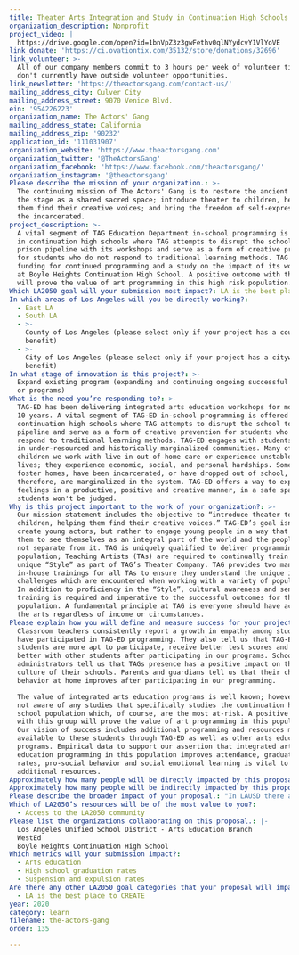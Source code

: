 ```yaml
---
title: Theater Arts Integration and Study in Continuation High Schools
organization_description: Nonprofit
project_video: |
  https://drive.google.com/open?id=1bnVpZ3z3gwFethv0qlNYydcvY1VlYoVE
link_donate: 'https://ci.ovationtix.com/35132/store/donations/32696'
link_volunteer: >-
  All of our company members commit to 3 hours per week of volunteer time, so we
  don't currently have outside volunteer opportunities. 
link_newsletter: 'https://theactorsgang.com/contact-us/'
mailing_address_city: Culver City
mailing_address_street: 9070 Venice Blvd.
ein: '954226223'
organization_name: The Actors' Gang
mailing_address_state: California
mailing_address_zip: '90232'
application_id: '111031907'
organization_website: 'https://www.theactorsgang.com'
organization_twitter: '@TheActorsGang'
organization_facebook: 'https://www.facebook.com/theactorsgang/'
organization_instagram: '@theactorsgang'
Please describe the mission of your organization.: >-
  The continuing mission of The Actors' Gang is to restore the ancient sense of
  the stage as a shared sacred space; introduce theater to children, helping
  them find their creative voices; and bring the freedom of self-expression to
  the incarcerated. 
project_description: >-
  A vital segment of TAG Education Department in-school programming is offered
  in continuation high schools where TAG attempts to disrupt the school to
  prison pipeline with its workshops and serve as a form of creative prevention
  for students who do not respond to traditional learning methods. TAG seeks
  funding for continued programming and a study on the impact of its workshops
  at Boyle Heights Continuation High School. A positive outcome with this group
  will prove the value of art programming in this high risk population.
Which LA2050 goal will your submission most impact?: LA is the best place to LEARN
In which areas of Los Angeles will you be directly working?:
  - East LA
  - South LA
  - >-
    County of Los Angeles (please select only if your project has a countywide
    benefit)
  - >-
    City of Los Angeles (please select only if your project has a citywide
    benefit)
In what stage of innovation is this project?: >-
  Expand existing program (expanding and continuing ongoing successful projects
  or programs)
What is the need you’re responding to?: >-
  TAG-ED has been delivering integrated arts education workshops for more than
  10 years. A vital segment of TAG-ED in-school programming is offered in
  continuation high schools where TAG attempts to disrupt the school to prison
  pipeline and serve as a form of creative prevention for students who do not
  respond to traditional learning methods. TAG-ED engages with students who live
  in under-resourced and historically marginalized communities. Many of the
  children we work with live in out-of-home care or experience unstable home
  lives; they experience economic, social, and personal hardships. Some are in
  foster homes, have been incarcerated, or have dropped out of school, and,
  therefore, are marginalized in the system. TAG-ED offers a way to express
  feelings in a productive, positive and creative manner, in a safe space where
  students won't be judged. 
Why is this project important to the work of your organization?: >-
  Our mission statement includes the objective to “introduce theater to
  children, helping them find their creative voices.” TAG-ED’s goal isn’t to
  create young actors, but rather to engage young people in a way that allows
  them to see themselves as an integral part of the world and the people in it,
  not separate from it. TAG is uniquely qualified to deliver programming to this
  population; Teaching Artists (TAs) are required to continually train in our
  unique “Style” as part of TAG’s Theater Company. TAG provides two mandatory,
  in-house trainings for all TAs to ensure they understand the unique issues and
  challenges which are encountered when working with a variety of populations.
  In addition to proficiency in the “Style”, cultural awareness and sensitivity
  training is required and imperative to the successful outcomes for this
  population. A fundamental principle at TAG is everyone should have access to
  the arts regardless of income or circumstances.
Please explain how you will define and measure success for your project.: >
  Classroom teachers consistently report a growth in empathy among students who
  have participated in TAG-ED programming. They also tell us that TAG-ED
  students are more apt to participate, receive better test scores and get along
  better with other students after participating in our programs. School
  administrators tell us that TAGs presence has a positive impact on the entire
  culture of their schools. Parents and guardians tell us that their children’s
  behavior at home improves after participating in our programming. 

  The value of integrated arts education programs is well known; however, we are
  not aware of any studies that specifically studies the continuation high
  school population which, of course, are the most at-risk. A positive outcome
  with this group will prove the value of art programming in this population.
  Our vision of success includes additional programming and resources made
  available to these students through TAG-ED as well as other arts education
  programs. Empirical data to support our assertion that integrated arts
  education programming in this population improves attendance, graduation
  rates, pro-social behavior and social emotional learning is vital to acquire
  additional resources.
Approximately how many people will be directly impacted by this proposal?: '75'
Approximately how many people will be indirectly impacted by this proposal?: '2430'
Please describe the broader impact of your proposal.: "In LAUSD there are 41 continuation high schools with an enrollment of 2,430 students. TAG-ED currently has the resources to offer programming in two of those schools. Having PROOF of the positive impact of programming will theoretically change the way resources and programs are delivered to this population impacting the students, their families and the community.\n\n“Overall school culture has improved; students who do not relate positively or have had positive relationships in school have been able to cultivate an improved school experience while participating in the workshops.” \n-\tWanda Helton Robinson, Principal, Whitney Young Continuation High School\n"
Which of LA2050’s resources will be of the most value to you?:
  - Access to the LA2050 community
Please list the organizations collaborating on this proposal.: |-
  Los Angeles Unified School District - Arts Education Branch
  WestEd
  Boyle Heights Continuation High School
Which metrics will your submission impact?:
  - Arts education
  - High school graduation rates
  - Suspension and expulsion rates
Are there any other LA2050 goal categories that your proposal will impact?:
  - LA is the best place to CREATE
year: 2020
category: learn
filename: the-actors-gang
order: 135

---
```

